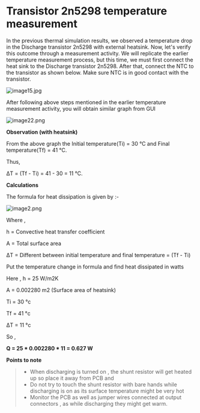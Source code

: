 # Transistor 2n5298 temperature measurement 


In the previous thermal simulation results, we observed a temperature drop in the Discharge transistor 2n5298 with external heatsink. Now, let's verify this outcome through a measurement activity. We will replicate the earlier temperature measurement process, but this time, we must first connect the heat sink to the Discharge transistor 2n5298.
After that, connect the NTC to the transistor as shown below. Make sure NTC is in good contact with the transistor.

![image15.jpg](https://www.pupilfirst.school/markdown_attachments/6501/eJ0QvmEDKF4rLeJaSBHopQ)

After following above steps mentioned in the earlier temperature measurement activity, you will obtain similar graph from GUI 

![image22.png](https://www.pupilfirst.school/markdown_attachments/6502/3Z2b7jYgJdqnac1mqwk2nw)

**Observation (with heatsink)**

From the above graph the Initial temperature(Ti) = 30 °C and Final temperature(Tf) =  41 °C. 

Thus,

ΔT = (Tf - Ti) = 41 - 30 = 11 °C.

**Calculations**

The formula for heat dissipation is given by :- 

![image2.png](https://www.pupilfirst.school/markdown_attachments/6503/N3QgNJMeUGBPZr0OdFs4LQ)


Where , 

h = Convective heat transfer coefficient

A = Total surface area

ΔT = Different between initial temperature and final temperature = (Tf - Ti)

Put the temperature change in formula and find heat dissipated in watts

Here , 
h    =  25  W/m2K

A    =  0.002280  m2 (Surface area of heatsink)

Ti    =  30  °c

Tf    =  41  °c

ΔT  =  11  °c 

So , 

**Q = 25 * 0.002280 * 11 = 0.627 W**

**Points to note**

> * When discharging is turned on , the shunt resistor will get heated up so place it away from PCB and 
>* Do not try to touch the shunt resistor with bare hands while discharging is on as its surface temperature might be very hot
> * Monitor the PCB as well as jumper wires connected at output connectors , as while discharging they might get warm.

